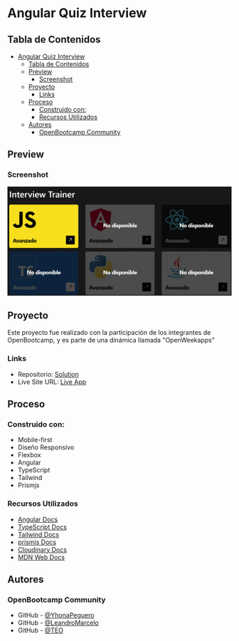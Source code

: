 # Angular Quiz Interview

## Tabla de Contenidos

- [Angular Quiz Interview](#angular-quiz-interview)
  - [Tabla de Contenidos](#tabla-de-contenidos)
  - [Preview](#preview)
    - [Screenshot](#screenshot)
  - [Proyecto](#proyecto)
    - [Links](#links)
  - [Proceso](#proceso)
    - [Construido con:](#construido-con)
    - [Recursos Utilizados](#recursos-utilizados)
  - [Autores](#autores)
    - [OpenBootcamp Community](#openbootcamp-community)

## Preview

### Screenshot

![](./src/assets/img.png)

## Proyecto

Este proyecto fue realizado con la participación de los integrantes de OpenBootcamp, y es parte de una dinámica llamada "OpenWeekapps"

### Links

- Repositorio: [Solution](https://github.com/Open-Bootcamp/angular-quiz-interview)
- Live Site URL: [Live App](https://angular-quiz-interview.netlify.app/register)

## Proceso

### Construido con:

- Mobile-first
- Diseño Responsivo
- Flexbox
- Angular
- TypeScript
- Tailwind
- Prismjs

### Recursos Utilizados

- [Angular Docs](https://angular.io/docs)
- [TypeScript Docs](https://www.typescriptlang.org/docs/)
- [Tailwind Docs](https://tailwindcss.com/docs/)
- [prismjs Docs](https://prismjs.com/docs/)
- [Cloudinary Docs](https://cloudinary.com/documentation)
- [MDN Web Docs](https://developer.mozilla.org/es/docs/Web)

## Autores

### OpenBootcamp Community

- GitHub - [@YhonaPeguero](https://github.com/YhonaPeguero)
- GitHub - [@LeandroMarcelo](https://github.com/Leandro-Marcelo)
- GitHub - [@TEO](https://github.com/teoisnotdead)